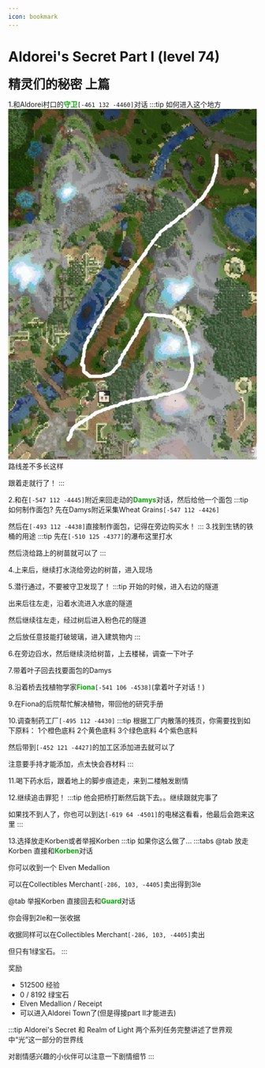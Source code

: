 ```yaml
---
icon: bookmark
---
```


# Aldorei's Secret Part I (level 74)
<span style="font-size: 25px;">**精灵们的秘密 上篇**</span>

1.和Aldorei村口的<font color=00AA00>**守卫**</font>`[-461 132 -4460]`对话
:::tip 如何进入这个地方
![](/assets/img/lvl74-1.jpg)
路线差不多长这样

跟着走就行了！
:::

2.和在`[-547 112 -4445]`附近来回走动的<font color=00AA00>**Damys**</font>对话，然后给他一个面包
:::tip 如何制作面包?
先在Damys附近采集Wheat Grains`[-547 112 -4426]`

然后在`[-493 112 -4438]`直接制作面包，记得在旁边购买水！
:::
3.找到生锈的铁桶的用途
:::tip
先在`[-510 125 -4377]`的瀑布这里打水

然后浇给路上的树苗就可以了
:::

4.上来后，继续打水浇给旁边的树苗，进入现场

5.潜行通过，不要被守卫发现了！
:::tip
开始的时候，进入右边的隧道

出来后往左走，沿着水流进入水底的隧道

然后继续往左走，经过树后进入粉色花的隧道

之后放任意技能打破玻璃，进入建筑物内
:::

6.在旁边舀水，然后继续浇给树苗，上去楼梯，调查一下叶子

7.带着叶子回去找要面包的Damys

8.沿着桥去找植物学家<font color=00AA00>**Fiona**</font>`[-541 106 -4538]`(拿着叶子对话！)

9.在Fiona的后院帮忙解决植物，带回他的研究手册

10.调查制药工厂`[-495 112 -4430]`
:::tip
根据工厂内散落的残页，你需要找到如下原料：
1个橙色底料
2个黄色底料
3个绿色底料
4个紫色底料

然后带到`[-452 121 -4427]`的加工区添加进去就可以了

注意要手持才能添加，点太快会吞材料
:::

11.喝下药水后，跟着地上的脚步痕迹走，来到二楼触发剧情

12.继续追击罪犯！
:::tip
他会把桥打断然后跳下去。。继续跟就完事了

如果找不到人了，你也可以到达`[-619 64 -4501]`的电梯这看看，他最后会跑来这里
:::

13.选择放走Korben或者举报Korben
:::tip
如果你这么做了...
:::tabs
@tab 放走Korben
直接和<font color=00AA00>**Korben**</font>对话

你可以收到一个 Elven Medallion

可以在Collectibles Merchant`[-286, 103, -4405]`卖出得到3le

@tab 举报Korben
直接回去和<font color=00AA00>**Guard**</font>对话

你会得到2le和一张收据

收据同样可以在Collectibles Merchant`[-286, 103, -4405]`卖出

但只有1绿宝石。
:::



奖励
+ 512500 经验
+ 0 / 8192 绿宝石
+ Elven Medallion / Receipt
+ 可以进入Aldorei Town了(但是得接part II才能进去)

:::tip
Aldorei's Secret 和 Realm of Light 两个系列任务完整讲述了世界观中“光”这一部分的世界线

对剧情感兴趣的小伙伴可以注意一下剧情细节
:::
